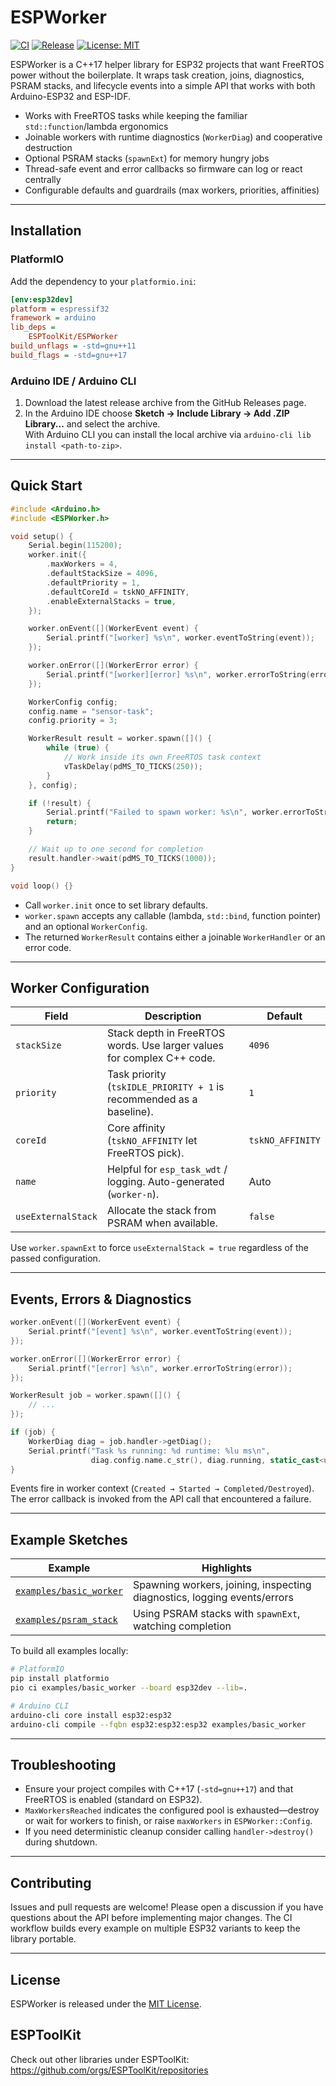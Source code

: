 # ESPWorker

[![CI](https://github.com/ESPToolKit/esp-worker/actions/workflows/ci.yml/badge.svg)](https://github.com/ESPToolKit/esp-worker/actions/workflows/ci.yml)
[![Release](https://github.com/ESPToolKit/esp-worker/actions/workflows/release.yml/badge.svg)](https://github.com/ESPToolKit/esp-worker/actions/workflows/release.yml)
[![License: MIT](https://img.shields.io/badge/License-MIT-yellow.svg)](LICENSE.md)

ESPWorker is a C++17 helper library for ESP32 projects that want FreeRTOS power without the boilerplate. It wraps task creation, joins, diagnostics, PSRAM stacks, and lifecycle events into a simple API that works with both Arduino-ESP32 and ESP-IDF.

- Works with FreeRTOS tasks while keeping the familiar `std::function`/lambda ergonomics
- Joinable workers with runtime diagnostics (`WorkerDiag`) and cooperative destruction
- Optional PSRAM stacks (`spawnExt`) for memory hungry jobs
- Thread-safe event and error callbacks so firmware can log or react centrally
- Configurable defaults and guardrails (max workers, priorities, affinities)

---

## Installation

### PlatformIO

Add the dependency to your `platformio.ini`:

```ini
[env:esp32dev]
platform = espressif32
framework = arduino
lib_deps =
    ESPToolKit/ESPWorker
build_unflags = -std=gnu++11
build_flags = -std=gnu++17
```

### Arduino IDE / Arduino CLI

1. Download the latest release archive from the GitHub Releases page.
2. In the Arduino IDE choose **Sketch → Include Library → Add .ZIP Library...** and select the archive.  
   With Arduino CLI you can install the local archive via `arduino-cli lib install <path-to-zip>`.

---

## Quick Start

```cpp
#include <Arduino.h>
#include <ESPWorker.h>

void setup() {
    Serial.begin(115200);
    worker.init({
        .maxWorkers = 4,
        .defaultStackSize = 4096,
        .defaultPriority = 1,
        .defaultCoreId = tskNO_AFFINITY,
        .enableExternalStacks = true,
    });

    worker.onEvent([](WorkerEvent event) {
        Serial.printf("[worker] %s\n", worker.eventToString(event));
    });

    worker.onError([](WorkerError error) {
        Serial.printf("[worker][error] %s\n", worker.errorToString(error));
    });

    WorkerConfig config;
    config.name = "sensor-task";
    config.priority = 3;

    WorkerResult result = worker.spawn([]() {
        while (true) {
            // Work inside its own FreeRTOS task context
            vTaskDelay(pdMS_TO_TICKS(250));
        }
    }, config);

    if (!result) {
        Serial.printf("Failed to spawn worker: %s\n", worker.errorToString(result.error));
        return;
    }

    // Wait up to one second for completion
    result.handler->wait(pdMS_TO_TICKS(1000));
}

void loop() {}
```

- Call `worker.init` once to set library defaults.
- `worker.spawn` accepts any callable (lambda, `std::bind`, function pointer) and an optional `WorkerConfig`.
- The returned `WorkerResult` contains either a joinable `WorkerHandler` or an error code.

---

## Worker Configuration

| Field | Description | Default |
| --- | --- | --- |
| `stackSize` | Stack depth in FreeRTOS words. Use larger values for complex C++ code. | `4096` |
| `priority` | Task priority (`tskIDLE_PRIORITY + 1` is recommended as a baseline). | `1` |
| `coreId` | Core affinity (`tskNO_AFFINITY` let FreeRTOS pick). | `tskNO_AFFINITY` |
| `name` | Helpful for `esp_task_wdt` / logging. Auto-generated (`worker-n`). | Auto |
| `useExternalStack` | Allocate the stack from PSRAM when available. | `false` |

Use `worker.spawnExt` to force `useExternalStack = true` regardless of the passed configuration.

---

## Events, Errors & Diagnostics

```cpp
worker.onEvent([](WorkerEvent event) {
    Serial.printf("[event] %s\n", worker.eventToString(event));
});

worker.onError([](WorkerError error) {
    Serial.printf("[error] %s\n", worker.errorToString(error));
});

WorkerResult job = worker.spawn([]() {
    // ...
});

if (job) {
    WorkerDiag diag = job.handler->getDiag();
    Serial.printf("Task %s running: %d runtime: %lu ms\n",
                  diag.config.name.c_str(), diag.running, static_cast<unsigned long>(diag.runtimeMs));
}
```

Events fire in worker context (`Created → Started → Completed/Destroyed`). The error callback is invoked from the API call that encountered a failure.

---

## Example Sketches

| Example | Highlights |
| --- | --- |
| [`examples/basic_worker`](examples/basic_worker) | Spawning workers, joining, inspecting diagnostics, logging events/errors |
| [`examples/psram_stack`](examples/psram_stack) | Using PSRAM stacks with `spawnExt`, watching completion |

To build all examples locally:

```bash
# PlatformIO
pip install platformio
pio ci examples/basic_worker --board esp32dev --lib=.

# Arduino CLI
arduino-cli core install esp32:esp32
arduino-cli compile --fqbn esp32:esp32:esp32 examples/basic_worker
```

---

## Troubleshooting

- Ensure your project compiles with C++17 (`-std=gnu++17`) and that FreeRTOS is enabled (standard on ESP32).
- `MaxWorkersReached` indicates the configured pool is exhausted—destroy or wait for workers to finish, or raise `maxWorkers` in `ESPWorker::Config`.
- If you need deterministic cleanup consider calling `handler->destroy()` during shutdown.

---

## Contributing

Issues and pull requests are welcome! Please open a discussion if you have questions about the API before implementing major changes. The CI workflow builds every example on multiple ESP32 variants to keep the library portable.

---

## License

ESPWorker is released under the [MIT License](LICENSE.md).

## ESPToolKit

Check out other libraries under ESPToolKit: https://github.com/orgs/ESPToolKit/repositories